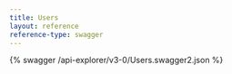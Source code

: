 ```yaml
---
title: Users
layout: reference
reference-type: swagger
---
```




{% swagger /api-explorer/v3-0/Users.swagger2.json %}
